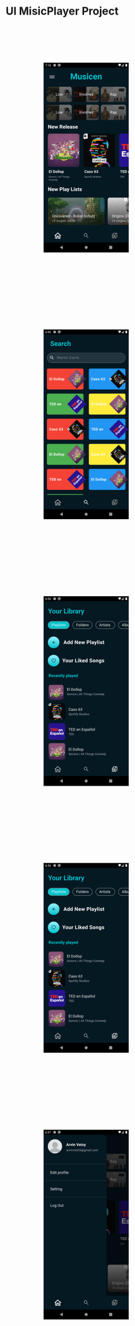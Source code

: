 <h1>
  UI MisicPlayer Project
</h1>
<img style="margin: 100px" src="https://github.com/rvicode/Musicen/blob/main/assets/images/shot5.png" alt="Dart" height="500" />
<img style="margin: 100px" src="https://github.com/rvicode/Musicen/blob/main/assets/images/shot2.png" alt="Dart" height="500" />
<img style="margin: 100px" src="https://github.com/rvicode/Musicen/blob/main/assets/images/shot3.png" alt="Dart" height="500" />
<img style="margin: 100px" src="https://github.com/rvicode/Musicen/blob/main/assets/images/shot3.png" alt="Dart" height="500" />
<img style="margin: 100px" src="https://github.com/rvicode/Musicen/blob/main/assets/images/shot4.png" alt="Dart" height="500" />
